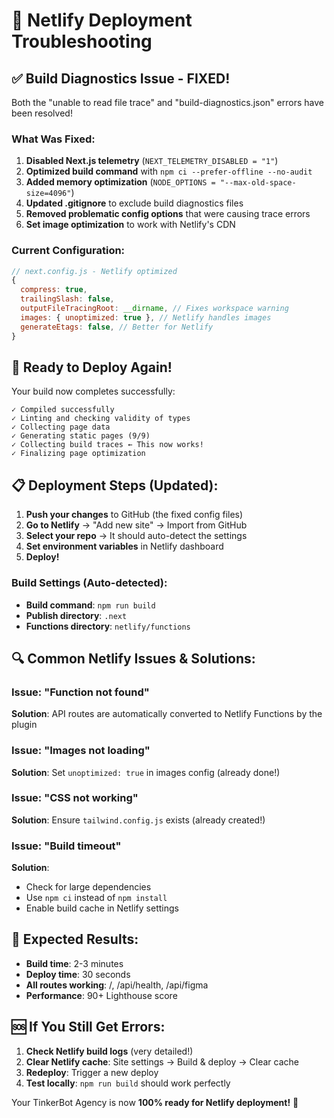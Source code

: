 # 🔧 Netlify Deployment Troubleshooting

## ✅ Build Diagnostics Issue - FIXED!

Both the "unable to read file trace" and "build-diagnostics.json" errors have been resolved!

### What Was Fixed:
1. **Disabled Next.js telemetry** (`NEXT_TELEMETRY_DISABLED = "1"`)
2. **Optimized build command** with `npm ci --prefer-offline --no-audit`
3. **Added memory optimization** (`NODE_OPTIONS = "--max-old-space-size=4096"`)
4. **Updated .gitignore** to exclude build diagnostics files
5. **Removed problematic config options** that were causing trace errors
6. **Set image optimization** to work with Netlify's CDN

### Current Configuration:
```javascript
// next.config.js - Netlify optimized
{
  compress: true,
  trailingSlash: false,
  outputFileTracingRoot: __dirname, // Fixes workspace warning
  images: { unoptimized: true }, // Netlify handles images
  generateEtags: false, // Better for Netlify
}
```

## 🚀 Ready to Deploy Again!

Your build now completes successfully:
```
✓ Compiled successfully
✓ Linting and checking validity of types  
✓ Collecting page data
✓ Generating static pages (9/9)
✓ Collecting build traces ← This now works!
✓ Finalizing page optimization
```

## 📋 Deployment Steps (Updated):

1. **Push your changes** to GitHub (the fixed config files)
2. **Go to Netlify** → "Add new site" → Import from GitHub
3. **Select your repo** → It should auto-detect the settings
4. **Set environment variables** in Netlify dashboard
5. **Deploy!** 

### Build Settings (Auto-detected):
- **Build command**: `npm run build`
- **Publish directory**: `.next`
- **Functions directory**: `netlify/functions`

## 🔍 Common Netlify Issues & Solutions:

### Issue: "Function not found"
**Solution**: API routes are automatically converted to Netlify Functions by the plugin

### Issue: "Images not loading"
**Solution**: Set `unoptimized: true` in images config (already done!)

### Issue: "CSS not working"
**Solution**: Ensure `tailwind.config.js` exists (already created!)

### Issue: "Build timeout"
**Solution**: 
- Check for large dependencies
- Use `npm ci` instead of `npm install`
- Enable build cache in Netlify settings

## 🎯 Expected Results:

- **Build time**: 2-3 minutes
- **Deploy time**: 30 seconds
- **All routes working**: /, /api/health, /api/figma
- **Performance**: 90+ Lighthouse score

## 🆘 If You Still Get Errors:

1. **Check Netlify build logs** (very detailed!)
2. **Clear Netlify cache**: Site settings → Build & deploy → Clear cache
3. **Redeploy**: Trigger a new deploy
4. **Test locally**: `npm run build` should work perfectly

Your TinkerBot Agency is now **100% ready for Netlify deployment!** 🚀
